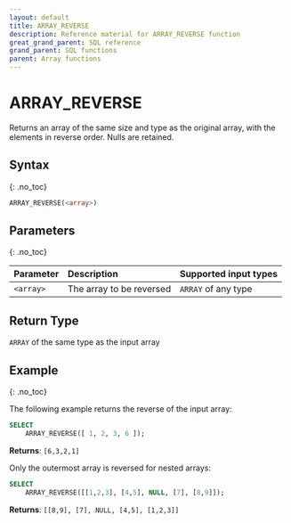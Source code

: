 ```yaml
---
layout: default
title: ARRAY_REVERSE
description: Reference material for ARRAY_REVERSE function
great_grand_parent: SQL reference
grand_parent: SQL functions
parent: Array functions
---
```


# ARRAY\_REVERSE

Returns an array of the same size and type as the original array, with the elements in reverse order. Nulls are retained.

## Syntax
{: .no_toc}

```sql
ARRAY_REVERSE(<array>)
```

## Parameters
{: .no_toc}

| Parameter | Description                         |Supported input types |
| :--------- | :----------------------------------- | :---------------------|
| `<array>`   | The array to be reversed | `ARRAY` of any type |

## Return Type
`ARRAY` of the same type as the input array

## Example
{: .no_toc}

The following example returns the reverse of the input array:

```sql
SELECT
	ARRAY_REVERSE([ 1, 2, 3, 6 ]);
```

**Returns**: `[6,3,2,1]`

Only the outermost array is reversed for nested arrays:
```sql
SELECT
	ARRAY_REVERSE([[1,2,3], [4,5], NULL, [7], [8,9]]);
```

**Returns**: `[[8,9], [7], NULL, [4,5], [1,2,3]]`
